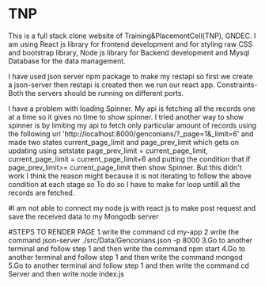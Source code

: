 # TNP
 This is a full stack clone website of Training&PlacementCell(TNP), GNDEC. I am using  React js library for frontend development and for styling raw CSS and bootstrap library, Node js library for Backend development and Mysql Database for the data management.  

 I have used json server npm package to make my restapi so first we create a json-server then restapi is created then we run our react app.
 Constraints-Both the servers should be running on different ports.

I have a problem with loading Spinner. My api is fetching all the records one at a time so it gives no time to show spinner. I tried another way to show spinner is by limiting my api to fetch only particular amount of records using the following url  'http://localhost:8000/genconians/?_page=1&_limit=6' and made two states current_page_limit and page_prev_limit which gets on updating using setstate page_prev_limit = current_page_limit, current_page_limit = current_page_limit+6 and putting the condition that if page_prev_limit>= current_page_limit then show Spinner.
But this didn't work I think the reason might because it is not iterating to follow the above condition at each stage so To do so I have to make for loop untill all the records are fetched. 


#I am not able to connect my node js with react js to make post request and save the received data to my Mongodb server

#STEPS TO RENDER PAGE 
1.write the command cd my-app
2.write the command json-server ./src/Data/Genconians.json -p 8000
3.Go to another terminal and follow step 1 and then write the command npm start
4.Go to another terminal and follow step 1 and then write the command mongod
5.Go to another terminal and follow step 1 and then write the command cd Server and then write node index.js